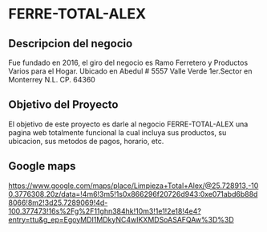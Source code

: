 # FERRE-TOTAL-ALEX
## Descripcion del negocio
Fue fundado en 2016, el giro del negocio es Ramo Ferretero y Productos Varios para el Hogar.
Ubicado en Abedul # 5557 Valle Verde 1er.Sector en Monterrey N.L.
CP. 64360
## Objetivo del Proyecto
El objetivo de este proyecto es darle al negocio FERRE-TOTAL-ALEX una pagina web totalmente funcional la cual incluya sus productos, su ubicacion, sus metodos de pagos, horario, etc.

## Google maps
https://www.google.com/maps/place/Limpieza+Total+Alex/@25.728913,-100.3776308,20z/data=!4m6!3m5!1s0x866296f20726d943:0xe071abd6b88d8066!8m2!3d25.7289069!4d-100.377473!16s%2Fg%2F11ghn384hk!10m3!1e1!2e18!4e4?entry=ttu&g_ep=EgoyMDI1MDkyNC4wIKXMDSoASAFQAw%3D%3D
